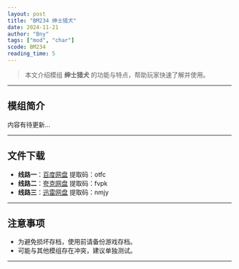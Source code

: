 ```yaml
---
layout: post
title: "BM234 绅士猎犬"
date: 2024-11-21
author: "Bny"
tags: ["mod", "char"]
scode: BM234
reading_time: 5
---
```


> 本文介绍模组 **绅士猎犬** 的功能与特点，帮助玩家快速了解并使用。

---

## 模组简介

内容有待更新...

---


## 文件下载
- **线路一**：[百度网盘](https://pan.baidu.com/s/1YxZqAiVGYaT6d4-ElXYc3A?pwd=otfc)  提取码：otfc  
- **线路二**：[夸克网盘](https://pan.quark.cn/s/537d1b876765?pwd=fvpk)  提取码：fvpk  
- **线路三**：[迅雷网盘](https://pan.xunlei.com/s/VOCCbkkixnbF32yOtVooWF0rA1?pwd=nmjy)  提取码：nmjy  

---

## 注意事项
- 为避免损坏存档，使用前请备份游戏存档。
- 可能与其他模组存在冲突，建议单独测试。

---

